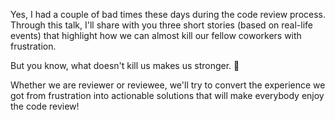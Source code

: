 Yes, I had a couple of bad times these days during the code review process.
Through this talk, I'll share with you three short stories (based on real-life events) that highlight how we can almost kill our fellow coworkers with frustration.

But you know, what doesn't kill us makes us stronger. 💪

Whether we are reviewer or reviewee, we'll try to convert the experience we got from frustration into actionable solutions that will make everybody enjoy the code review!
